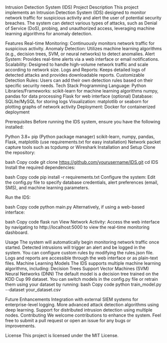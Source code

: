 Intrusion Detection System (IDS)
Project Description
This project implements an Intrusion Detection System (IDS) designed to monitor network traffic for suspicious activity and alert the user of potential security breaches. The system can detect various types of attacks, such as Denial of Service (DoS), probing, and unauthorized access, leveraging machine learning algorithms for anomaly detection.

Features
Real-time Monitoring: Continuously monitors network traffic for suspicious activity.
Anomaly Detection: Utilizes machine learning algorithms (e.g., decision trees, SVM, or neural networks) to detect anomalies.
Alert System: Provides real-time alerts via a web interface or email notifications.
Scalability: Designed to handle high-volume network traffic and scale according to network size.
Logs and Reports: Keeps detailed logs of detected attacks and provides downloadable reports.
Customizable Detection Rules: Users can add their own detection rules based on their specific security needs.
Tech Stack
Programming Language: Python
Libraries/Frameworks:
scikit-learn for machine learning algorithms
numpy, pandas for data processing
Flask for web interface (optional)
Database: SQLite/MySQL for storing logs
Visualization: matplotlib or seaborn for plotting graphs of network activity
Deployment: Docker for containerized deployment

Prerequisites
Before running the IDS system, ensure you have the following installed:

Python 3.8+
pip (Python package manager)
scikit-learn, numpy, pandas, Flask, matplotlib (use requirements.txt for easy installation)
Network packet capture tools such as tcpdump or Wireshark
Installation and Setup
Clone the repository:

bash
Copy code
git clone https://github.com/yourusername/IDS.git
cd IDS
Install the required dependencies:

bash
Copy code
pip install -r requirements.txt
Configure the system: Edit the config.py file to specify database credentials, alert preferences (email, SMS), and machine learning parameters.

Run the IDS:

bash
Copy code
python main.py
Alternatively, if using a web-based interface:

bash
Copy code
flask run
View Network Activity: Access the web interface by navigating to http://localhost:5000 to view the real-time monitoring dashboard.

Usage
The system will automatically begin monitoring network traffic once started.
Detected intrusions will trigger an alert and be logged in the system.
You can configure custom rules by modifying the rules.json file.
Logs and reports are accessible through the web interface or as plain-text files.
Machine Learning Models
The IDS supports multiple machine learning algorithms, including:
Decision Trees
Support Vector Machines (SVM)
Neural Networks (DNN)
The default model is a decision tree trained on the KDD Cup 99 dataset. You can switch models in the config.py file or retrain them using your dataset by running:
bash
Copy code
python train_model.py --dataset your_dataset.csv


Future Enhancements
Integration with external SIEM systems for enterprise-level logging.
More advanced attack detection algorithms using deep learning.
Support for distributed intrusion detection using multiple nodes.
Contributing
We welcome contributions to enhance the system. Feel free to submit a pull request or open an issue for any bugs or improvements.

License
This project is licensed under the MIT License.

